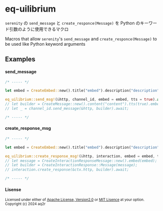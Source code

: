 # eq-uilibrium

`serenity` の `send_message` と `create_responce(Message)` を Python のキーワード引数のように使用できるマクロ

Macros that allow `serenity`'s `send_message` and `create_responce(Message)` to be used like Python keyword arguments

## Examples

#### send_message

```rust
/* ----- */

let embed = CreateEmbed::new().title("embed").description("description");

eq_uilibrium::send_msg!(&http, channel_id, embed = embed, tts = true).await;
// let builder = CreateMessage::new().content("content").tts(true).embed(embed);
// let _ = channel_id.send_message(&http, builder).await;

/* ----- */
```

#### create_response_msg
```rust
/* ----- */

let embed = CreateEmbed::new().title("embed").description("description");

eq_uilibrium::create_response_msg!(&http, interaction, embed = embed, tts = true).await;
// let message = CreateInteractionResponseMessage::new().embed(embed);
// let builder = CreateInteractionResponse::Message(message);
// interaction.create_response(&ctx.http, builder).await;

/* ----- */
```

#### Lisense

<sub>
Licensed under either of <a href="LICENCE-APACHE">Apache License, Version2.0</a> or
<a href="LICENCE-MIT">MIT Lisence</a> at your option.
</sub>
<br>
<sub>
Copyright (c) 2024 aq2r
</sub>